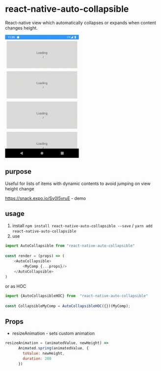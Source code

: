 # react-native-auto-collapsible
React-native view which automatically collapses or expands when content changes height.

<img src="https://raw.githubusercontent.com/punksta/react-native-auto-collapsible/master/example.gif" height="400" />

## purpose
Useful for lists of items with dynamic contents to avoid jumping on view height change

https://snack.expo.io/Sy0l5vruE - demo


## usage
1) install `npm install react-native-auto-collapsible --save` / `yarn add react-native-auto-collapsible`
2) use

```javascript
import AutoCollapsible from "react-native-auto-collapsible"

const render = (props) => (
    <AutoCollapsible>
        <MyComp {...props}/>
    </AutoCollapsible>
)
```

or as HOC
```javascript
import {AutoCollapsibleHOC} from  "react-native-auto-collapsible"

const CollapsibleMyComp = AutoCollapsibleHOC({})(MyComp);
```

## Props
- resizeAnimation - sets custom animation
```javascript
resizeAnimation = (animatedValue, newHeight) =>
      Animated.spring(animatedValue, {
        toValue: newHeight,
        duration: 200
      })
```



